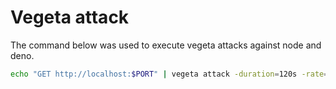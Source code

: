  
# Vegeta attack

The command below was used to execute vegeta attacks against node and deno.

```bash
echo "GET http://localhost:$PORT" | vegeta attack -duration=120s -rate=$RATE -output=attack.bin
```
